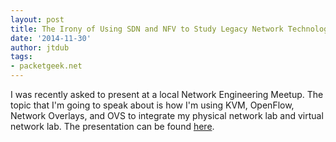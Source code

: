 ```yaml
---
layout: post
title: The Irony of Using SDN and NFV to Study Legacy Network Technologies
date: '2014-11-30'
author: jtdub
tags:
- packetgeek.net
---
```


I was recently asked to present at a local Network Engineering Meetup. The topic that I'm going to speak about is how I'm using KVM, OpenFlow, Network Overlays, and OVS to integrate my physical network lab and virtual network lab. The presentation can be found [here](http://f7038d968011578bff10-fe2c6ed9702abafda5370834b677ff92.r10.cf1.rackcdn.com/Physical-and-Virtual-Network-Lab-Integration.pdf).
